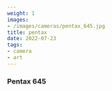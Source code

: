 ```yaml
---
weight: 1
images:
- /images/cameras/pentax_645.jpg
title: pentax
date: 2022-07-23
tags:
- camera
- art
---
```


### Pentax 645

